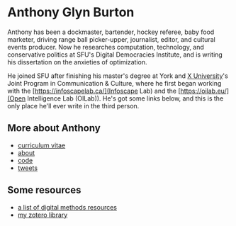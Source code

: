 <link rel="stylesheet" type="text/css" href="typesettings.css"/>

# Anthony Glyn Burton
Anthony has been a dockmaster, bartender, hockey
referee, baby food marketer, driving range ball picker-upper,
journalist, editor, and cultural events producer. Now he researches computation, technology, and conservative politics at SFU's Digital Democracies Institute, and is writing his dissertation on the anxieties of optimization. 

He joined
SFU after finishing his master's degree at York and
[X University](https://yellowheadinstitute.org/2021/05/11/welcome-to-x-university-an-open-letter-to-the-community-from-indigenous-students/)'s Joint Program in Communication & Culture, where he
first began working with the [https://infoscapelab.ca/](Infoscape Lab) and the [https://oilab.eu/](Open Intelligence Lab (OILab)). He's got some links below, and this is the only place he'll ever write in the third person. 

## More about Anthony
-   [curriculum vitae](cv.html)
-   [about](about.html)
-   [code](https://www.gitlab.com/anthbrtn/)
-   [tweets](https://www.twitter.com/anthbrtn/)

## Some resources
-   [a list of digital methods resources](digital-methods.html)
-   [my zotero library](https://www.zotero.org/anthbrtn/library/)
